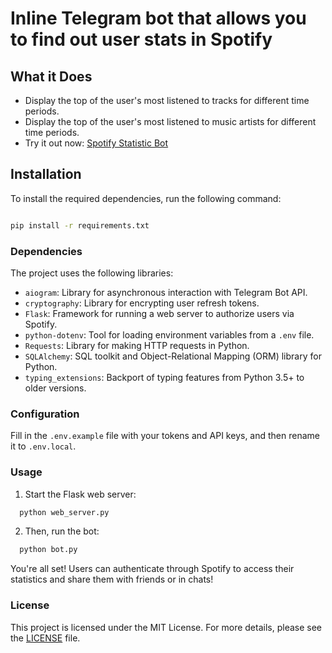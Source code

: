 # Inline Telegram bot that allows you to find out user stats in Spotify
## What it Does

- Display the top of the user's most listened to tracks for different time periods.
- Display the top of the user's most listened to music artists for different time periods.
- Try it out now: [Spotify Statistic Bot](https://t.me/SpotifyStatisticBot)

## Installation

To install the required dependencies, run the following command:

```bash

pip install -r requirements.txt
```

### Dependencies

The project uses the following libraries:

- `aiogram`: Library for asynchronous interaction with Telegram Bot API.
- `cryptography`: Library for encrypting user refresh tokens.
- `Flask`: Framework for running a web server to authorize users via Spotify.
- `python-dotenv`: Tool for loading environment variables from a `.env` file.
- `Requests`: Library for making HTTP requests in Python.
- `SQLAlchemy`: SQL toolkit and Object-Relational Mapping (ORM) library for Python.
- `typing_extensions`: Backport of typing features from Python 3.5+ to older versions.

### Configuration

Fill in the `.env.example` file with your tokens and API keys, and then rename it to `.env.local`.

### Usage

1. Start the Flask web server:
```bash
  python web_server.py
```

2. Then, run the bot:
```bash
  python bot.py
```

You're all set! Users can authenticate through Spotify to access their statistics and share them with friends or in chats!

### License

This project is licensed under the MIT License. For more details, please see the [LICENSE](LICENSE) file.
